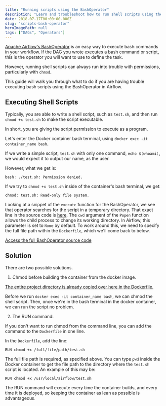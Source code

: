 ```yaml
---
title: "Running scripts using the BashOperator"
description: "Learn and troubleshoot how to run shell scripts using the Bash Operator in Airflow"
date: 2018-07-17T00:00:00.000Z
slug: "scripts-bash-operator"
heroImagePath: null
tags: ["DAGs", "Operators"]
---
```

<!-- markdownlint-disable-file -->
[Apache Airflow's BashOperator](https://airflow.apache.org/docs/apache-airflow/stable/howto/operator/bash.html) is an easy way to execute bash commands in your workflow. If the DAG you wrote executes a bash command or script, this is the operator you will want to use to define the task.

However, running shell scripts can always run into trouble with permissions, particularly with `chmod`.

This guide will walk you through what to do if you are having trouble executing bash scripts using the BashOperator in Airflow.

## Executing Shell Scripts

Typically, you are able to write a shell script, such as `test.sh`, and then run `chmod +x test.sh` to make the script executable.

In short, you are giving the script permission to execute as a program.

Let's enter the Docker container bash terminal, using `docker exec -it container_name bash`.

If we write a simple script, `test.sh` with only one command, `echo $(whoami)`, we would expect it to output our name, as the user.

However, what we get is:

```shell
bash: ./test.sh: Permission denied.
```

If we try to `chmod +x test.sh` inside of the container's bash terminal, we get:

```shell
chmod: test.sh: Read-only file system.
```

Looking at a snippet of the `execute` function for the BashOperator, we see that operator searches for the script in a temporary directory. That exact line in the source code is [here](https://github.com/apache/incubator-airflow/blob/27309b13f17402eaa61d4e4fede8785effa8bbb7/airflow/operators/bash_operator.py#L90). The `cwd` argument of the `Popen` function allows the child process to change its working directory. In Airflow, this parameter is set to `None` by default. To work around this, we need to specify the full file path within the `Dockerfile`, which we'll come back to below.

[Access the full BashOperator source code](https://airflow.apache.org/docs/apache-airflow/1.10.3/_modules/airflow/operators/bash_operator.html)

## Solution

There are two possible solutions.

1. Chmod before building the container from the docker image.

[The entire project directory is already copied over here in the Dockerfile.](https://github.com/astronomerio/astronomer/blob/a2b0936a96344ee8762572c27498dc1dd5955176/docker/platform/airflow/onbuild/Dockerfile#L32)

Before we run `docker exec -it container_name bash`, we can chmod the shell script. Then, once we're in the bash terminal in the docker container, we can run the script no problem.

2. The RUN command.

If you don't want to run chmod from the command line, you can add the command to the `Dockerfile` in one line.

In the `Dockerfile`, add the line:

```shell
RUN chmod +x /full/file/path/test.sh
```

The full file path is required, as specified above. You can type `pwd` inside the Docker container to get the file path to the directory where the `test.sh` script is located. An example of this may be:

```shell
RUN chmod +x /usr/local/airflow/test.sh
```

The RUN command will execute every time the container builds, and every time it is deployed, so keeping the container as lean as possible is advantageous.
